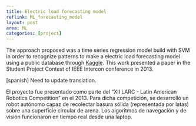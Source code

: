```yaml
---
title: Electric load forecasting model
reflink: ML_forecasting_model
layout: post
area: ML
categories: [project]
---
```


The approach proposed was a time series regression model build with SVM in order to recognize patterns to make a electric load forecasting model using a public database through [Kaggle](https://www.kaggle.com/c/global-energy-forecasting-competition-2012-load-forecasting). This work presented a paper in the Student Project Contest of IEEE Intercon conference in 2013.

<!--more-->
[spanish]
Need to update translation.

El proyecto fue presentado como parte del “XII LARC - Latin American Robotics Competition” en el 2013.
Para dicha competición, se desarrolló un robot autónomo capaz de recolectar basura sólida (representada por latas) sobre una superficie circular de arena. Los algoritmos de navegación y de visión funcionaron en tiempo real desde una laptop.
